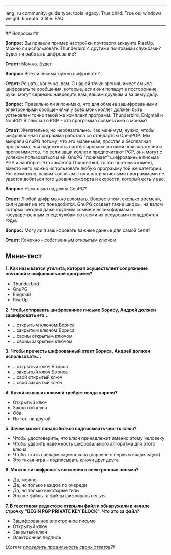 

---

lang: ru
community: guide
type: tools
legacy: True
child: True
os: windows
weight: 6
depth: 3
title: FAQ

---

<div class="background" markdown="1">
## Вопросы ##

**Вопрос:** Вы привели пример настройки почтового аккаунта RiseUp. Можно ли использовать Thunderbird с другими почтовыми службами? Будет ли работать шифрование?

**Ответ:** Можно. Будет. 

**Вопрос:** Все ли письма нужно шифровать?

**Ответ:** Решать, конечно, вам. С нашей точки зрения, имеет смысл шифровать те сообщения, которые, если они попадут в посторонние руки, могут серьезно навредить вам, вашим друзьям и вашему делу.

**Вопрос:** Правильно ли я понимаю, что для обмена зашифрованными электронными сообщениями у всех моих коллег должен быть установлен точно такой же комплект программ: Thunderbird, Enigmail и GnuPG? Я слышал о PGP – эта программа совместима с моими?

**Ответ:** Желательно, но необязательно. Как минимум, нужно, чтобы шифровальная программа работала со стандартом OpenPGP. Мы выбрали GnuPG потому, что это маленькая, простая и бесплатная программа, чья надежность протестирована сотнями пользователей и
программистов. Но если ваши коллеги предпочитают PGP, они могут с успехом пользоваться и ей: GnuPG &quot;понимает&quot; шифрованные письма PGP и наоборот. Что касается Thunderbird, то это почтовый клиент, вместо него можно использовать любую программу той же категории. Но, возможно, вашим коллегам с их альтернативными программами не удастся добиться того уровня комфорта и скорости, который есть у вас.

**Вопрос:** Насколько надежна GnuPG?

**Ответ:** Любой шифр можно взломать. Вопрос в том, сколько времени, сил и денег на это понадобится. GnuPG создает такие шифры, на взлом которых сегодня даже крупным коммерческим фирмам и государственным спецслужбам со всеми их ресурсами понадобятся годы. 

**Вопрос:** Могу ли я зашифровать важные данные для самой себя?

**Ответ:** Конечно – собственным открытым ключом.
</div>

## Мини-тест ##

**1. Как называется утилита, которая осуществляет сопряжение почтовой и шифровальной программ?**

- Thunderbird
- GnuPG
- Enigmail
- RiseUp

**2. Чтобы отправить шифрованное письмо Борису, Андрей должен зашифровать его...**

- ...открытым ключом Бориса
- ...закрытым ключом Бориса
- ...своим открытым ключом
- ...своим закрытым ключом

**3. Чтобы прочесть шифрованный ответ Бориса, Андрей должен использовать...**

- ...открытый ключ Бориса
- ...закрытый ключ Бориса
- ...свой открытый ключ
- ...свой закрытый ключ

**4. Какой из ваших ключей требует ввода пароля?**

- Открытый ключ
- Закрытый ключ
- Оба
- Ни тот, ни другой

**5. Зачем может понадобиться подписывать чей-то ключ?**

- Чтобы удостоверить, что ключ принадлежит именно этому человеку
- Чтобы удвоить надежность шифровального алгоритма для этого ключа
- Чтобы стать совладельцем ключа (наравне с первым владельцем)
- Это такая игра – подписывать ключи друг друга

**6. Можно ли шифровать вложения в электронные письма?**

- Да, можно
- Да, но только каждое по очереди
- Да, но только некоторые типы
- Это же файлы, а файлы шифровать нельзя

**7. В текстовом редакторе открыли файл и обнаружили в начале строчку &quot;BEGIN PGP PRIVATE KEY BLOCK&quot;. Что это за файл?**

- Зашифрованное электронное письмо
- Открытый ключ
- Закрытый ключ
- Электронная подпись

*(Хотите [проверить правильность своих ответов](/ru/test#thunderbird)?)*

